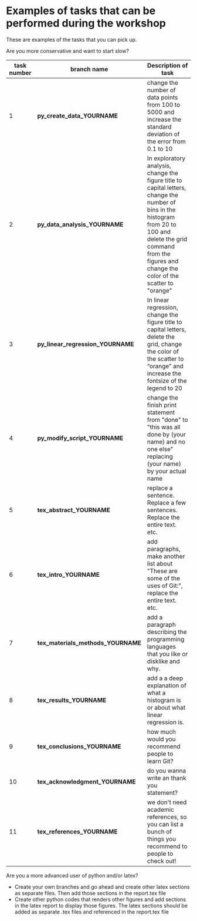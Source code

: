 # Examples of tasks that can be performed during the workshop

These are examples of the tasks that you can pick up.

Are you more conservative and want to start slow?

task number |**branch name** | Description of task
--- | --- | ---
1 |**py_create_data_YOURNAME** | change the number of data points from 100 to 5000 and increase the standard deviation of the error from 0.1 to 10
2 |**py_data_analysis_YOURNAME** |  In exploratory analysis, change the figure title to capital letters, change the number of bins in the histogram from 20 to 100 and delete the grid command from the figures and change the color of the scatter to "orange"
3 |**py_linear_regression_YOURNAME** |  In linear regression, change the figure title to capital letters, delete the grid, change the color of the scatter to “orange” and increase the fontsize of the legend to 20
4 |**py_modify_script_YOURNAME** |  change the finish print statement from "done" to "this was all done by (your name) and no one else" replacing (your name) by your actual name
5 |**tex_abstract_YOURNAME** | replace a sentence. Replace a few sentences. Replace the entire text. etc.
6 |**tex_intro_YOURNAME** | add paragraphs, make another list about "These are some of the uses of Git:", replace the entire text. etc.
7 |**tex_materials_methods_YOURNAME** | add a paragraph describing the programming languages that you like or disklike and why.
8 |**tex_results_YOURNAME** | add a a deep explanation of what a histogram is or about what linear regression is.
9 |**tex_conclusions_YOURNAME**| how much would you recommend people to learn Git?
10|**tex_acknowledgment_YOURNAME**| do you wanna write an thank you statement?
11|**tex_references_YOURNAME** | we don't need academic references, so you can list a bunch of things you recommend to people to check out!

Are you a more advanced user of python and/or latex?

- Create your own branches and go ahead and create other latex sections as separate files. Then add those sections in the report.tex file
- Create other python codes that renders other figures and add sections in the latex report to display those figures. The latex sections should be added as separate .tex files and referenced in the report.tex file

